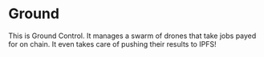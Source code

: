 # Ground

This is Ground Control. It manages a swarm of drones that take jobs payed for on chain. It even takes care of pushing their results to IPFS!
